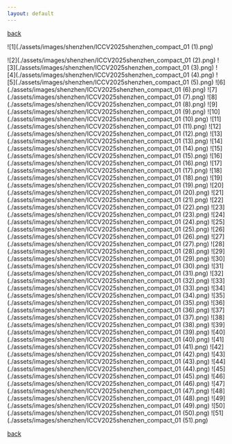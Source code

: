 ```yaml
---
layout: default
---
```


[back](./)

![1](./assets/images/shenzhen/ICCV2025shenzhen_compact_01 (1).png)

![2](./assets/images/shenzhen/ICCV2025shenzhen_compact_01 (2).png)
![3](./assets/images/shenzhen/ICCV2025shenzhen_compact_01 (3).png)
![4](./assets/images/shenzhen/ICCV2025shenzhen_compact_01 (4).png)
![5](./assets/images/shenzhen/ICCV2025shenzhen_compact_01 (5).png)
![6](./assets/images/shenzhen/ICCV2025shenzhen_compact_01 (6).png)
![7](./assets/images/shenzhen/ICCV2025shenzhen_compact_01 (7).png)
![8](./assets/images/shenzhen/ICCV2025shenzhen_compact_01 (8).png)
![9](./assets/images/shenzhen/ICCV2025shenzhen_compact_01 (9).png)
![10](./assets/images/shenzhen/ICCV2025shenzhen_compact_01 (10).png)
![11](./assets/images/shenzhen/ICCV2025shenzhen_compact_01 (11).png)
![12](./assets/images/shenzhen/ICCV2025shenzhen_compact_01 (12).png)
![13](./assets/images/shenzhen/ICCV2025shenzhen_compact_01 (13).png)
![14](./assets/images/shenzhen/ICCV2025shenzhen_compact_01 (14).png)
![15](./assets/images/shenzhen/ICCV2025shenzhen_compact_01 (15).png)
![16](./assets/images/shenzhen/ICCV2025shenzhen_compact_01 (16).png)
![17](./assets/images/shenzhen/ICCV2025shenzhen_compact_01 (17).png)
![18](./assets/images/shenzhen/ICCV2025shenzhen_compact_01 (18).png)
![19](./assets/images/shenzhen/ICCV2025shenzhen_compact_01 (19).png)
![20](./assets/images/shenzhen/ICCV2025shenzhen_compact_01 (20).png)
![21](./assets/images/shenzhen/ICCV2025shenzhen_compact_01 (21).png)
![22](./assets/images/shenzhen/ICCV2025shenzhen_compact_01 (22).png)
![23](./assets/images/shenzhen/ICCV2025shenzhen_compact_01 (23).png)
![24](./assets/images/shenzhen/ICCV2025shenzhen_compact_01 (24).png)
![25](./assets/images/shenzhen/ICCV2025shenzhen_compact_01 (25).png)
![26](./assets/images/shenzhen/ICCV2025shenzhen_compact_01 (26).png)
![27](./assets/images/shenzhen/ICCV2025shenzhen_compact_01 (27).png)
![28](./assets/images/shenzhen/ICCV2025shenzhen_compact_01 (28).png)
![29](./assets/images/shenzhen/ICCV2025shenzhen_compact_01 (29).png)
![30](./assets/images/shenzhen/ICCV2025shenzhen_compact_01 (30).png)
![31](./assets/images/shenzhen/ICCV2025shenzhen_compact_01 (31).png)
![32](./assets/images/shenzhen/ICCV2025shenzhen_compact_01 (32).png)
![33](./assets/images/shenzhen/ICCV2025shenzhen_compact_01 (33).png)
![34](./assets/images/shenzhen/ICCV2025shenzhen_compact_01 (34).png)
![35](./assets/images/shenzhen/ICCV2025shenzhen_compact_01 (35).png)
![36](./assets/images/shenzhen/ICCV2025shenzhen_compact_01 (36).png)
![37](./assets/images/shenzhen/ICCV2025shenzhen_compact_01 (37).png)
![38](./assets/images/shenzhen/ICCV2025shenzhen_compact_01 (38).png)
![39](./assets/images/shenzhen/ICCV2025shenzhen_compact_01 (39).png)
![40](./assets/images/shenzhen/ICCV2025shenzhen_compact_01 (40).png)
![41](./assets/images/shenzhen/ICCV2025shenzhen_compact_01 (41).png)
![42](./assets/images/shenzhen/ICCV2025shenzhen_compact_01 (42).png)
![43](./assets/images/shenzhen/ICCV2025shenzhen_compact_01 (43).png)
![44](./assets/images/shenzhen/ICCV2025shenzhen_compact_01 (44).png)
![45](./assets/images/shenzhen/ICCV2025shenzhen_compact_01 (45).png)
![46](./assets/images/shenzhen/ICCV2025shenzhen_compact_01 (46).png)
![47](./assets/images/shenzhen/ICCV2025shenzhen_compact_01 (47).png)
![48](./assets/images/shenzhen/ICCV2025shenzhen_compact_01 (48).png)
![49](./assets/images/shenzhen/ICCV2025shenzhen_compact_01 (49).png)
![50](./assets/images/shenzhen/ICCV2025shenzhen_compact_01 (50).png)
![51](./assets/images/shenzhen/ICCV2025shenzhen_compact_01 (51).png)

[back](./)
